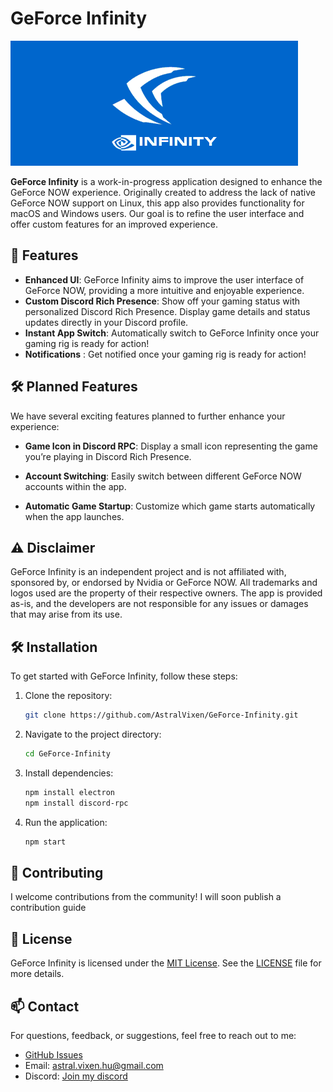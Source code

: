 # GeForce Infinity
![Logo](resources/infinity_promoimg.png)


**GeForce Infinity** is a work-in-progress application designed to enhance the GeForce NOW experience. Originally created to address the lack of native GeForce NOW support on Linux, this app also provides functionality for macOS and Windows users. Our goal is to refine the user interface and offer custom features for an improved experience.

## 🚀 **Features**

- **Enhanced UI**: GeForce Infinity aims to improve the user interface of GeForce NOW, providing a more intuitive and enjoyable experience.
- **Custom Discord Rich Presence**: Show off your gaming status with personalized Discord Rich Presence. Display game details and status updates directly in your Discord profile.
- **Instant App Switch**: Automatically switch to GeForce Infinity once your gaming rig is ready for action!
- **Notifications** : Get notified once your gaming rig is ready for action!

## 🛠️ **Planned Features**

We have several exciting features planned to further enhance your experience:

- **Game Icon in Discord RPC**: Display a small icon representing the game you’re playing in Discord Rich Presence.
  
- **Account Switching**: Easily switch between different GeForce NOW accounts within the app.
  
- **Automatic Game Startup**: Customize which game starts automatically when the app launches.
  
## ⚠️ **Disclaimer**

GeForce Infinity is an independent project and is not affiliated with, sponsored by, or endorsed by Nvidia or GeForce NOW. All trademarks and logos used are the property of their respective owners. The app is provided as-is, and the developers are not responsible for any issues or damages that may arise from its use.

## 🛠️ **Installation**

To get started with GeForce Infinity, follow these steps:

1. Clone the repository:
    ```bash
    git clone https://github.com/AstralVixen/GeForce-Infinity.git
    ```

2. Navigate to the project directory:
    ```bash
    cd GeForce-Infinity
    ```

3. Install dependencies:
    ```bash
    npm install electron
    npm install discord-rpc
    ```

4. Run the application:
    ```bash
    npm start
    ```

## 💬 **Contributing**

I welcome contributions from the community! I will soon publish a contribution guide

## 📜 **License**

GeForce Infinity is licensed under the [MIT License](LICENSE). See the [LICENSE](LICENSE) file for more details.

## 📫 **Contact**

For questions, feedback, or suggestions, feel free to reach out to me:

- [GitHub Issues](https://github.com/AstralVixen/GeForce-Infinity/issues)
- Email: [astral.vixen.hu@gmail.com](mailto:astral.vixen.hu@gmail.com)
- Discord: [Join my discord](https://discord.gg/p5vRgQwZ9K)
